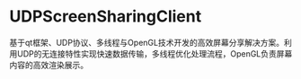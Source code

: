 # UDPScreenSharingClient
基于qt框架、UDP协议、多线程与OpenGL技术开发的高效屏幕分享解决方案。利用UDP的无连接特性实现快速数据传输，多线程优化处理流程，OpenGL负责屏幕内容的高效渲染展示。
